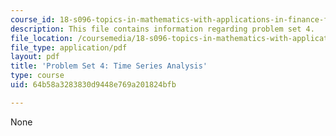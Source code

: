 ```yaml
---
course_id: 18-s096-topics-in-mathematics-with-applications-in-finance-fall-2013
description: This file contains information regarding problem set 4.
file_location: /coursemedia/18-s096-topics-in-mathematics-with-applications-in-finance-fall-2013/64b58a3283830d9448e769a201824bfb_MIT18_S096F13_pset4.pdf
file_type: application/pdf
layout: pdf
title: 'Problem Set 4: Time Series Analysis'
type: course
uid: 64b58a3283830d9448e769a201824bfb

---
```

None